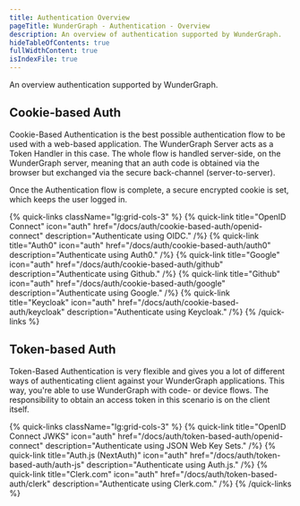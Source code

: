 ```yaml
---
title: Authentication Overview
pageTitle: WunderGraph - Authentication - Overview
description: An overview of authentication supported by WunderGraph.
hideTableOfContents: true
fullWidthContent: true
isIndexFile: true
---
```


An overview authentication supported by WunderGraph.

## Cookie-based Auth

Cookie-Based Authentication is the best possible authentication flow to be used with a web-based application. The WunderGraph Server acts as a Token Handler in this case. The whole flow is handled server-side, on the WunderGraph server, meaning that an auth code is obtained via the browser but exchanged via the secure back-channel (server-to-server).

Once the Authentication flow is complete, a secure encrypted cookie is set, which keeps the user logged in.

{% quick-links className="lg:grid-cols-3" %}
{% quick-link title="OpenID Connect" icon="auth" href="/docs/auth/cookie-based-auth/openid-connect" description="Authenticate using OIDC." /%}
{% quick-link title="Auth0" icon="auth" href="/docs/auth/cookie-based-auth/auth0" description="Authenticate using Auth0." /%}
{% quick-link title="Google" icon="auth" href="/docs/auth/cookie-based-auth/github" description="Authenticate using Github." /%}
{% quick-link title="Github" icon="auth" href="/docs/auth/cookie-based-auth/google" description="Authenticate using Google." /%}
{% quick-link title="Keycloak" icon="auth" href="/docs/auth/cookie-based-auth/keycloak" description="Authenticate using Keycloak." /%}
{% /quick-links %}

## Token-based Auth

Token-Based Authentication is very flexible and gives you a lot of different ways of authenticating client against your WunderGraph applications. This way, you're able to use WunderGraph with code- or device flows. The responsibility to obtain an access token in this scenario is on the client itself.

{% quick-links className="lg:grid-cols-3" %}
{% quick-link title="OpenID Connect JWKS" icon="auth" href="/docs/auth/token-based-auth/openid-connect" description="Authenticate using JSON Web Key Sets." /%}
{% quick-link title="Auth.js (NextAuth)" icon="auth" href="/docs/auth/token-based-auth/auth-js" description="Authenticate using Auth.js." /%}
{% quick-link title="Clerk.com" icon="auth" href="/docs/auth/token-based-auth/clerk" description="Authenticate using Clerk.com." /%}
{% /quick-links %}
